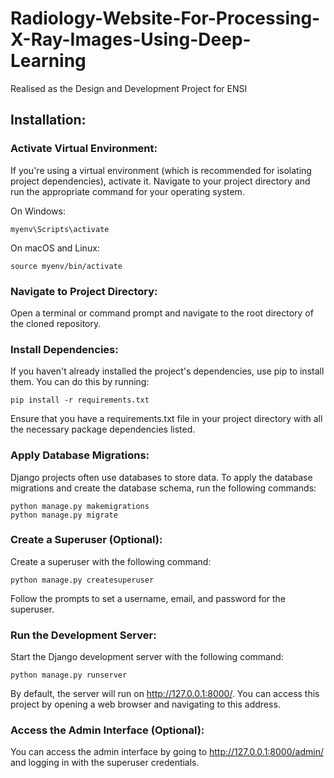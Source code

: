 # Radiology-Website-For-Processing-X-Ray-Images-Using-Deep-Learning  
  
Realised as the Design and Development Project for ENSI
  
## Installation:  
    
### Activate Virtual Environment:  

If you're using a virtual environment (which is recommended for isolating project dependencies), activate it. Navigate to your project directory and run the appropriate command for your operating system.
  
On Windows:  
  
`myenv\Scripts\activate`  
  
On macOS and Linux:  
  
`source myenv/bin/activate`  
  
### Navigate to Project Directory:  

Open a terminal or command prompt and navigate to the root directory of the cloned repository.  
  
### Install Dependencies:  

If you haven't already installed the project's dependencies, use pip to install them. You can do this by running:
  
`pip install -r requirements.txt`  
  
Ensure that you have a requirements.txt file in your project directory with all the necessary package dependencies listed.  
  
### Apply Database Migrations:  
  
Django projects often use databases to store data. To apply the database migrations and create the database schema, run the following commands:  
  
`python manage.py makemigrations`  
`python manage.py migrate`  

  
### Create a Superuser (Optional):  
  
Create a superuser with the following command:
  
`python manage.py createsuperuser`  
  
Follow the prompts to set a username, email, and password for the superuser.  
  
### Run the Development Server:  
  
Start the Django development server with the following command:  
  
`python manage.py runserver`  
  
By default, the server will run on http://127.0.0.1:8000/. You can access this project by opening a web browser and navigating to this address.  
  
### Access the Admin Interface (Optional):  
  
You can access the admin interface by going to http://127.0.0.1:8000/admin/ and logging in with the superuser credentials.  

